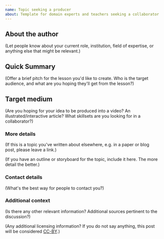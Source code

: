 ```yaml
---
name: Topic seeking a producer
about: Template for domain experts and teachers seeking a collaborator to create a piece of online math exposition.
---
```


<!--
Replace everything below in parentheses with the details of your proposed project.
This is just a template, feel free to change it as you see fit.
If you would like to contact us, we are also available on Discord at https://discord.gg/dsp3zgB4qQ
-->

## About the author

(Let people know about your current role, institution, field of expertise, or anything else that might be relevant.)

## Quick Summary

(Offer a brief pitch for the lesson you'd like to create. Who is the target audience, and what are you hoping they'll get from the lesson?)

## Target medium

(Are you hoping for your idea to be produced into a video? An illustrated/interactive article? What skillsets are you looking for in a collaborator?)

### More details

(If this is a topic you've written about elsewhere, e.g. in a paper or blog post, please leave a link.)

(If you have an outline or storyboard for the topic, include it here. The more detail the better.)

### Contact details

(What's the best way for people to contact you?)

### Additional context

(Is there any other relevant information? Additional sources pertinent to the discussion?)

(Any additional licensing information? If you do not say anything, this post will be considered [CC-BY](https://creativecommons.org/licenses/by/2.0/).)
